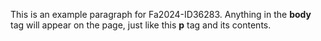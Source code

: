 
<!doctype html>
<html>
  <head>
    <title>This is the title of the webpage!</title>
  </head>
  <body>
    <!-- this is just a comment for IS445 Fall 2024 BCU/BCG -->
    <p>This is an example paragraph for Fa2024-ID36283. Anything in the <strong>body</strong> tag will appear on the page, just like this <strong>p</strong> tag and its contents.</p>
  </body>
</html>
